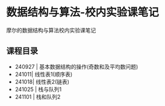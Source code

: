 # 数据结构与算法-校内实验课笔记
摩尔的数据结构与算法校内实验课笔记
## 课程目录
* 240927 | 基本数据结构的操作(奇数和及平均数问题)
* 241011| 线性表1(顺序表)
* 241018| 线性表2(链表)
* 241025 | 栈与队列1
* 241101 | 栈和队列2